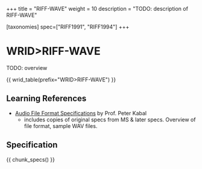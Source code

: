 +++
title = "RIFF-WAVE"
weight = 10
description = "TODO: description of RIFF-WAVE"

[taxonomies]
spec=["RIFF1991", "RIFF1994"]
+++

# WRID>RIFF-WAVE

TODO: overview

{{ wrid_table(prefix="WRID>RIFF-WAVE") }}

## Learning References

* [Audio File Format Specifications](https://www.mmsp.ece.mcgill.ca/Documents/AudioFormats/WAVE/WAVE.html) by Prof. Peter Kabal
  * includes copies of original specs from MS & later specs. Overview of file format, sample WAV files. 

## Specification

{{ chunk_specs() }}

